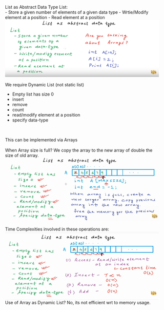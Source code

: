 <p>List as Abstract Data Type
List:</br>
- Store a given number of elements of a given data type
- Wrtie/Modify element at a position
- Read element at a position</br>
<img src="./images/4.png"></br>

We require Dynamic List (not static list)
- Empty list has size 0
- insert
- remove
- count
- read/modify element at a position
- specify data-type
</br>
</br>
This can be implemented via Arrays</br>
<img =src="./images/5.png" align="middle"></br>
When Array size is full?
We copy the array to the new array of double the size of old array.
</br>
<img src="./images/6.png" align="middle">
</br>
</br>
Time Complexities involved in these operations are:
</br>
<img src="./images/7.png" align="middle">
Use of Array as Dynamic List?
No, its not efficient wrt to memory usage.
</p>
